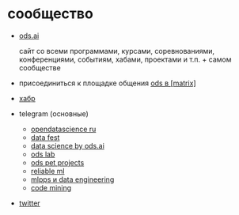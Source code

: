 # сообщество

* [ods.ai](https://ods.ai/)

    сайт со всеми программами, курсами, соревнованиями, конференциями, событиям, хабами, проектами и т.п. + самом сообществе

* присоединиться к площадке общения [ods в [matrix]](https://ods.ai/tracks/odsmatrix101)
* [хабр](https://habr.com/ru/company/ods/blog/)
* telegram (основные)
    * [opendatascience ru](https://t.me/ods_ru)
    * [data fest](https://t.me/datafest)
    * [data science by ods.ai](https://t.me/opendatascience)
    * [ods lab](https://t.me/odslab)
    * [ods pet projects](https://t.me/ods_pet_projects)
    * [reliable ml](https://t.me/reliable_ml)
    * [mlpps и data engineering](https://t.me/MLopsProduction)
    * [code mining](https://t.me/codemining)
* [twitter](https://twitter.com/ods_ai)
